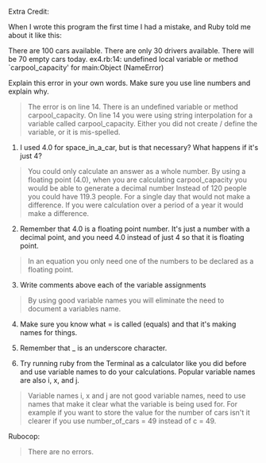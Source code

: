 Extra Credit:

When I wrote this program the first time I had a mistake, and Ruby told me about 
it like this:

There are 100 cars available.
There are only 30 drivers available.
There will be 70 empty cars today.
ex4.rb:14: undefined local variable or method `carpool_capacity' for
    main:Object (NameError)

Explain this error in your own words. Make sure you use line numbers and explain 
why.
        
>   The error is on line 14.  There is an undefined variable or method
    carpool_capacity.  On line 14 you were using string interpolation for a
    variable called carpool_capacity.  Either you did not create / define the 
    variable, or it is mis-spelled.  

1. I used 4.0 for space_in_a_car, but is that necessary? What happens if it's just 
   4?
>  You could only calculate an answer as a whole number.  By using a floating
   point (4.0), when you are calculating carpool_capacity you would be able to generate
   a decimal number Instead of 120 people you could have 119.3 people.  For a
   single day that would not make a difference.  If you were calculation over a 
   period of a year it would make a difference.
   
2. Remember that 4.0 is a floating point number. It's just a number with a 
   decimal point, and you need 4.0 instead of just 4 so that it is floating point.
>  In an equation you only need one of the numbers to be declared as a floating
   point.

3. Write comments above each of the variable assignments
>  By using good variable names you will eliminate the need to document a
   variables name.

4. Make sure you know what = is called (equals) and that it's making names for 
   things.
   
5. Remember that _ is an underscore character.

6. Try running ruby from the Terminal as a calculator like you did before and 
   use variable names to do your calculations. Popular variable names are also 
   i, x, and j.
>  Variable names i, x and j are not good variable names, need to use names that
   make it clear what the variable is being used for.  For example if you want to
   store the value for the number of cars isn't it clearer if you use
   number_of_cars = 49 instead of c = 49.

Rubocop:

>  There are no errors.
